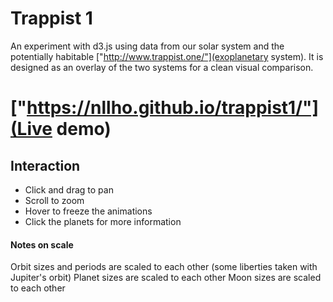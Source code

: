 # Trappist 1

An experiment with d3.js using data from our solar system and the potentially habitable ["http://www.trappist.one/"](exoplanetary system). It is designed as an overlay of the two systems for a clean visual comparison.

# ["https://nllho.github.io/trappist1/"](Live demo)

## Interaction

* Click and drag to pan
* Scroll to zoom
* Hover to freeze the animations
* Click the planets for more information

#### Notes on scale
Orbit sizes and periods are scaled to each other (some liberties taken with Jupiter's orbit)
Planet sizes are scaled to each other
Moon sizes are scaled to each other

